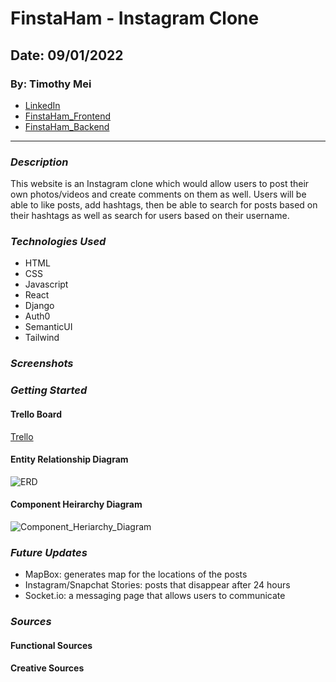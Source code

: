 # FinstaHam - Instagram Clone

## Date: 09/01/2022

### By: Timothy Mei

- [LinkedIn](https://www.linkedin.com/in/timothymei/)
- [FinstaHam_Frontend](https://github.com/timothymei327/FinstaHam)
- [FinstaHam_Backend](https://github.com/timothymei327/FinstaHam_backend)
---

### _Description_

This website is an Instagram clone which would allow users to post their own photos/videos and create comments on them as well. Users will be able to like posts, add hashtags, then be able to search for posts based on their hashtags as well as search for users based on their username.

### _Technologies Used_

- HTML
- CSS
- Javascript
- React
- Django
- Auth0
- SemanticUI
- Tailwind

### _Screenshots_

<!-- ![Landing_Page](https://i.imgur.com/NNxA8Lt.png)
![Chat_Form_Page](https://i.imgur.com/aRUCOkk.png)
![Chat_Page](https://i.imgur.com/jyTOo5b.png) -->

### _Getting Started_

#### Trello Board

[Trello](https://trello.com/b/y2PZS0xb/finstaham)

#### Entity Relationship Diagram

![ERD](https://i.imgur.com/R03azKT.png)

#### Component Heirarchy Diagram

![Component_Heriarchy_Diagram](https://i.imgur.com/YaQwDEl.png)

### _Future Updates_

- MapBox: generates map for the locations of the posts
- Instagram/Snapchat Stories: posts that disappear after 24 hours
- Socket.io: a messaging page that allows users to communicate

### _Sources_

#### Functional Sources


#### Creative Sources

